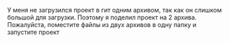 У меня не загрузился проект в гит одним архивом, так как он слишком большой для загрузки. Поэтому я поделил проект на 2 архива. Пожалуйста, поместите файлы из двух архивов в одну папку и запустите проект
